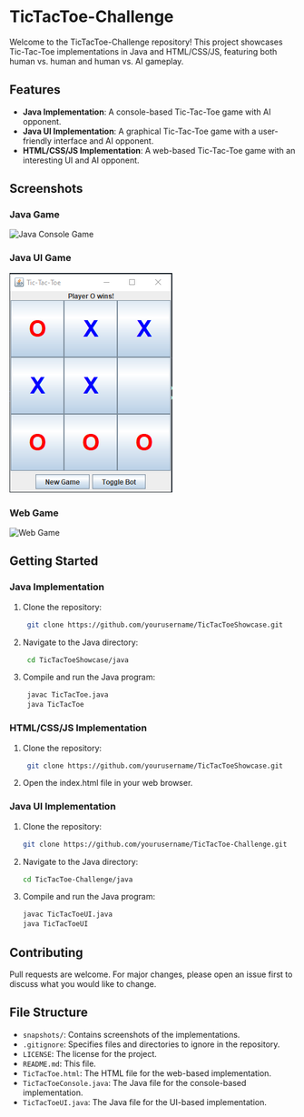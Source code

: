 # TicTacToe-Challenge

Welcome to the TicTacToe-Challenge repository! This project showcases Tic-Tac-Toe implementations in Java and HTML/CSS/JS, featuring both human vs. human and human vs. AI gameplay.

## Features

- **Java Implementation**: A console-based Tic-Tac-Toe game with AI opponent.
- **Java UI Implementation**: A graphical Tic-Tac-Toe game with a user-friendly interface and AI opponent.
- **HTML/CSS/JS Implementation**: A web-based Tic-Tac-Toe game with an interesting UI and AI opponent.

## Screenshots

### Java Game

![Java Console Game](snapshots/java_console_game.png)

### Java UI Game

![Java UI Game](snapshots/java_ui_game.png)

### Web Game

![Web Game](snapshots/web_game.png)

## Getting Started

### Java Implementation

1. Clone the repository:
   ```sh
    git clone https://github.com/yourusername/TicTacToeShowcase.git
2. Navigate to the Java directory:
   ```sh
    cd TicTacToeShowcase/java
3. Compile and run the Java program:
   ```sh
    javac TicTacToe.java
    java TicTacToe

### HTML/CSS/JS Implementation

1. Clone the repository:
   ```sh
    git clone https://github.com/yourusername/TicTacToeShowcase.git
2. Open the index.html file in your web browser.

### Java UI Implementation

1. Clone the repository:
   ```sh
   git clone https://github.com/yourusername/TicTacToe-Challenge.git
2. Navigate to the Java directory:
   ```sh
   cd TicTacToe-Challenge/java
3. Compile and run the Java program:
   ```sh
   javac TicTacToeUI.java
   java TicTacToeUI

## Contributing

Pull requests are welcome. For major changes, please open an issue first to discuss what you would like to change.

## File Structure

- `snapshots/`: Contains screenshots of the implementations.
- `.gitignore`: Specifies files and directories to ignore in the repository.
- `LICENSE`: The license for the project.
- `README.md`: This file.
- `TicTacToe.html`: The HTML file for the web-based implementation.
- `TicTacToeConsole.java`: The Java file for the console-based implementation.
- `TicTacToeUI.java`: The Java file for the UI-based implementation.
